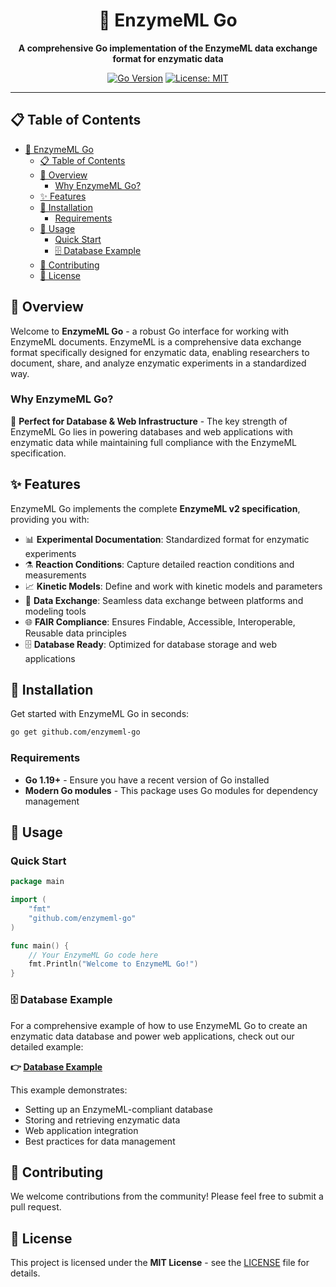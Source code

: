 <div align="center">

# 🧬 EnzymeML Go

**A comprehensive Go implementation of the EnzymeML data exchange format for enzymatic data**

[![Go Version](https://img.shields.io/badge/Go-1.19+-00ADD8?style=flat-square&logo=go)](https://golang.org/)
[![License: MIT](https://img.shields.io/badge/License-MIT-yellow.svg?style=flat-square)](https://opensource.org/licenses/MIT)

---

</div>

## 📋 Table of Contents

- [🧬 EnzymeML Go](#-enzymeml-go)
  - [📋 Table of Contents](#-table-of-contents)
  - [🌟 Overview](#-overview)
    - [Why EnzymeML Go?](#why-enzymeml-go)
  - [✨ Features](#-features)
  - [🚀 Installation](#-installation)
    - [Requirements](#requirements)
  - [📖 Usage](#-usage)
    - [Quick Start](#quick-start)
    - [🗄️ Database Example](#️-database-example)
  - [🤝 Contributing](#-contributing)
  - [📄 License](#-license)

## 🌟 Overview

Welcome to **EnzymeML Go** - a robust Go interface for working with EnzymeML documents. EnzymeML is a comprehensive data exchange format specifically designed for enzymatic data, enabling researchers to document, share, and analyze enzymatic experiments in a standardized way.

### Why EnzymeML Go?

🎯 **Perfect for Database & Web Infrastructure** - The key strength of EnzymeML Go lies in powering databases and web applications with enzymatic data while maintaining full compliance with the EnzymeML specification.

## ✨ Features

EnzymeML Go implements the complete **EnzymeML v2 specification**, providing you with:

- 📊 **Experimental Documentation**: Standardized format for enzymatic experiments
- ⚗️ **Reaction Conditions**: Capture detailed reaction conditions and measurements
- 📈 **Kinetic Models**: Define and work with kinetic models and parameters
- 🔄 **Data Exchange**: Seamless data exchange between platforms and modeling tools
- 🌐 **FAIR Compliance**: Ensures Findable, Accessible, Interoperable, Reusable data principles
- 🗄️ **Database Ready**: Optimized for database storage and web applications

## 🚀 Installation

Get started with EnzymeML Go in seconds:

```bash
go get github.com/enzymeml-go
```

### Requirements

- **Go 1.19+** - Ensure you have a recent version of Go installed
- **Modern Go modules** - This package uses Go modules for dependency management

## 📖 Usage

### Quick Start

```go
package main

import (
    "fmt"
    "github.com/enzymeml-go"
)

func main() {
    // Your EnzymeML Go code here
    fmt.Println("Welcome to EnzymeML Go!")
}
```

### 🗄️ Database Example

For a comprehensive example of how to use EnzymeML Go to create an enzymatic data database and power web applications, check out our detailed example:

**👉 [Database Example](./examples/database_example/)**

This example demonstrates:
- Setting up an EnzymeML-compliant database
- Storing and retrieving enzymatic data
- Web application integration
- Best practices for data management


## 🤝 Contributing

We welcome contributions from the community! Please feel free to submit a pull request.

## 📄 License

This project is licensed under the **MIT License** - see the [LICENSE](LICENSE) file for details.
